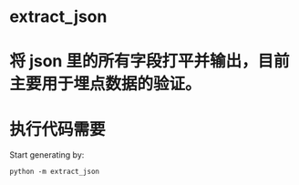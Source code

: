 # extract_json

# 将 json 里的所有字段打平并输出，目前主要用于埋点数据的验证。

# 执行代码需要 
Start generating by:
```
python -m extract_json
```
